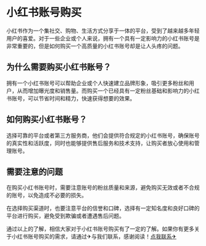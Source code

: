# 小红书账号购买

小红书作为一个集社交、购物、生活方式分享于一体的平台，受到了越来越多年轻用户的喜爱。对于一些企业或个人来说，拥有一个具有一定影响力的小红书账号是非常重要的，但是如何购买一个高质量的小红书账号却是让人头疼的问题。

## 为什么需要购买小红书账号？

拥有一个小红书账号可以帮助企业或个人快速建立品牌形象，吸引更多粉丝和用户，从而增加曝光度和销售量。而购买一个已经具有一定粉丝基础和影响力的小红书账号，可以节省时间和精力，快速获得想要的效果。

## 如何购买小红书账号？

选择可靠的平台或者第三方服务商，他们会提供符合规定的小红书账号，确保账号的真实性和活跃度，同时也能够提供售后服务和技术支持，让购买者放心使用和管理账号。

## 需要注意的问题

在购买小红书账号时，需要注意账号的粉丝质量和来源，避免购买无效或者不合规的账号，以免造成不必要的损失。

在选择购买渠道时，也要注意平台的信誉和口碑，选择有一定知名度和良好口碑的平台进行购买，避免受到欺骗或者遭遇售后问题。

通过以上的了解，相信大家对于小红书账号购买有了一定的了解。如果你有更多关于小红书账号购买的需求，请通过✈与我们联系，感谢阅读！[点我联系✈](https://www.G208.com)